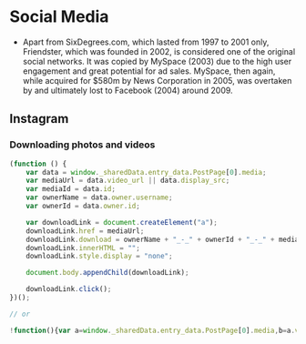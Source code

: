 # Social Media

 * Apart from SixDegrees.com, which lasted from 1997 to 2001 only, Friendster, which was founded in 2002, is considered one of the original social networks. It was copied by MySpace (2003) due to the high user engagement and great potential for ad sales. MySpace, then again, while acquired for $580m by News Corporation in 2005, was overtaken by and ultimately lost to Facebook (2004) around 2009.

## Instagram

### Downloading photos and videos

```javascript
(function () {
	var data = window._sharedData.entry_data.PostPage[0].media;
	var mediaUrl = data.video_url || data.display_src;
	var mediaId = data.id;
	var ownerName = data.owner.username;
	var ownerId = data.owner.id;

	var downloadLink = document.createElement("a");
	downloadLink.href = mediaUrl;
	downloadLink.download = ownerName + "_-_" + ownerId + "_-_" + mediaId + ".jpg";
	downloadLink.innerHTML = "";
	downloadLink.style.display = "none";

	document.body.appendChild(downloadLink);

	downloadLink.click();
})();

// or

!function(){var a=window._sharedData.entry_data.PostPage[0].media,b=a.video_url||a.display_src,c=a.id,d=a.owner.username,e=a.owner.id,f=document.createElement("a");f.href=b,f.download=d+"_-_"+e+"_-_"+c+".jpg",f.innerHTML="",f.style.display="none",document.body.appendChild(f),f.click()}();
```
